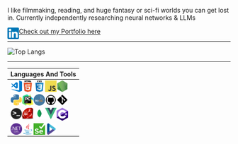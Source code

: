 
I like filmmaking, reading, and huge fantasy or sci-fi worlds you can get lost in.
Currently independently researching neural networks & LLMs

[<img align="left" alt="LinkedIn Logo" title="Ethan's LinkedIn" width="26px" height="26px" src="images/linkedin.png" />](https://www.linkedin.com/in/ethanmmay/)

[Check out my Portfolio here](https://ethanmmay.github.io/)

---

![Top Langs](https://github-readme-stats.vercel.app/api/top-langs/?username=ethanmmay&hide=HTML,CSS,SCSS&langs_count=10&layout=compact&title_color=c9d1d9&bg_color=0d1117&text_color=c9d1d9&hide_border=true)

--- 

| Languages And Tools |
| :---------------------: |
| <img align="left" alt="Visual Studio Code" title="Visual Studio Code" width="26px" height="26px" src="images/vsc.png" /> <img align="left" alt="HTML5" title="HTML5" width="26px" src="images/html.png" /> <img align="left" alt="CSS3" title="CSS3" width="26px" src="images/css.png" /> <img align="left" alt="JavaScript" title="JavaScript" width="26px" src="images/js.png" /> <img align="left" alt="Node.js" title="Node.js" width="26px" src="images/nodejs.png" /> |
|  <img align="left" alt="Python" title="Python" width="26px" src="images/python.png" /> <img align="left" alt="PyCharm" title="PyCharm" width="26px" src="images/pycharm.png" /> <img align="left" alt="MySQL" title="MySQL" width="26px" src="images/mysql.png" /> <img align="left" alt="GitHub" title="GitHub" width="26px" src="images/github.png" /> <img align="left" alt="Git" title="Git" width="26px" src="images/git.png" /> |
|   <img align="left" alt="Terminal" title="Terminal" width="26px" src="images/terminal.png" /> <img align="left" alt="Ruby" title="Ruby" width="26px" src="images/ruby.png" /> <img align="left" alt="MongoDB" title="MongoDB" width="26px" src="images/mongodb.png" /> <img align="left" alt="Vue" title="Vue" width="26px" src="images/vue.png" /> <img align="left" alt="CSharp" title="CSharp" width="26px" src="images/csharp.png" /> |
|  <img align="left" alt=".NET" title=".NET" width="26px" src="images/dotnet.png" /> <img align="left" alt="Java" title="Java" width="26px" src="images/java.png" /> <img align="left" alt="Selenium" title="Selenium" width="26px" src="images/selenium.png" /> <img align="left" alt="Specflow" title="Specflow" width="26px" src="images/specflow.png" />
